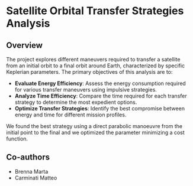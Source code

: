 # Satellite Orbital Transfer Strategies Analysis

## Overview
The project explores different maneuvers required to transfer a satellite from an initial orbit to a final orbit around Earth, characterized by specific Keplerian parameters. The primary objectives of this analysis are to:

- **Evaluate Energy Efficiency**: Assess the energy consumption required for various transfer maneuvers using impulsive strategies.
- **Analyze Time Efficiency**: Compare the time required for each transfer strategy to determine the most expedient options.
- **Optimize Transfer Strategies**: Identify the best compromise between energy and time for different mission profiles.

We found the best strategy using a direct parabolic manoeuvre from the initial point to the final and we optimized the parameter minimizing a cost function.

## Co-authors
- Brenna Marta
- Carminati Matteo

